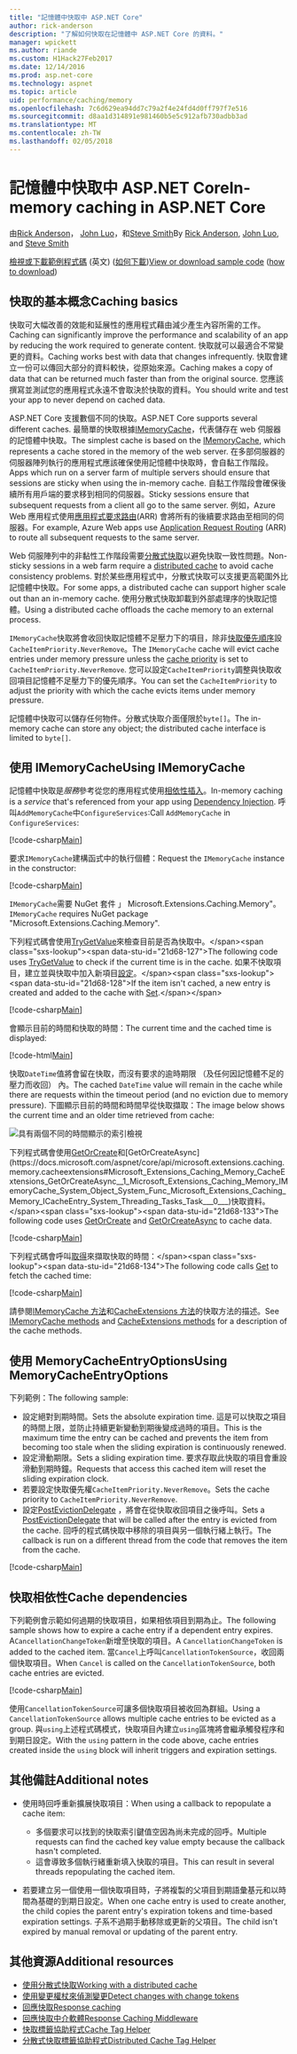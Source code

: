 ```yaml
---
title: "記憶體中快取中 ASP.NET Core"
author: rick-anderson
description: "了解如何快取在記憶體中 ASP.NET Core 的資料。"
manager: wpickett
ms.author: riande
ms.custom: H1Hack27Feb2017
ms.date: 12/14/2016
ms.prod: asp.net-core
ms.technology: aspnet
ms.topic: article
uid: performance/caching/memory
ms.openlocfilehash: 7c6d629ea94dd7c79a2f4e24fd4d0ff797f7e516
ms.sourcegitcommit: d8aa1d314891e981460b5e5c912afb730adbb3ad
ms.translationtype: MT
ms.contentlocale: zh-TW
ms.lasthandoff: 02/05/2018
---
```

# <a name="in-memory-caching-in-aspnet-core"></a><span data-ttu-id="21d68-103">記憶體中快取中 ASP.NET Core</span><span class="sxs-lookup"><span data-stu-id="21d68-103">In-memory caching in ASP.NET Core</span></span>

<span data-ttu-id="21d68-104">由[Rick Anderson](https://twitter.com/RickAndMSFT)， [John Luo](https://github.com/JunTaoLuo)，和[Steve Smith](https://ardalis.com/)</span><span class="sxs-lookup"><span data-stu-id="21d68-104">By [Rick Anderson](https://twitter.com/RickAndMSFT), [John Luo](https://github.com/JunTaoLuo), and [Steve Smith](https://ardalis.com/)</span></span>

<span data-ttu-id="21d68-105">[檢視或下載範例程式碼](https://github.com/aspnet/Docs/tree/master/aspnetcore/performance/caching/memory/sample) \(英文\) ([如何下載](xref:tutorials/index#how-to-download-a-sample))</span><span class="sxs-lookup"><span data-stu-id="21d68-105">[View or download sample code](https://github.com/aspnet/Docs/tree/master/aspnetcore/performance/caching/memory/sample) ([how to download](xref:tutorials/index#how-to-download-a-sample))</span></span>

## <a name="caching-basics"></a><span data-ttu-id="21d68-106">快取的基本概念</span><span class="sxs-lookup"><span data-stu-id="21d68-106">Caching basics</span></span>

<span data-ttu-id="21d68-107">快取可大幅改善的效能和延展性的應用程式藉由減少產生內容所需的工作。</span><span class="sxs-lookup"><span data-stu-id="21d68-107">Caching can significantly improve the performance and scalability of an app by reducing the work required to generate content.</span></span> <span data-ttu-id="21d68-108">快取就可以最適合不常變更的資料。</span><span class="sxs-lookup"><span data-stu-id="21d68-108">Caching works best with data that changes infrequently.</span></span> <span data-ttu-id="21d68-109">快取會建立一份可以傳回大部分的資料較快，從原始來源。</span><span class="sxs-lookup"><span data-stu-id="21d68-109">Caching makes a copy of data that can be returned much faster than from the original source.</span></span> <span data-ttu-id="21d68-110">您應該撰寫並測試您的應用程式永遠不會取決於快取的資料。</span><span class="sxs-lookup"><span data-stu-id="21d68-110">You should write and test your app to never depend on cached data.</span></span>

<span data-ttu-id="21d68-111">ASP.NET Core 支援數個不同的快取。</span><span class="sxs-lookup"><span data-stu-id="21d68-111">ASP.NET Core supports several different caches.</span></span> <span data-ttu-id="21d68-112">最簡單的快取根據[IMemoryCache](https://docs.microsoft.com/aspnet/core/api/microsoft.extensions.caching.memory.imemorycache)，代表儲存在 web 伺服器的記憶體中快取。</span><span class="sxs-lookup"><span data-stu-id="21d68-112">The simplest cache is based on the [IMemoryCache](https://docs.microsoft.com/aspnet/core/api/microsoft.extensions.caching.memory.imemorycache), which represents a cache stored in the memory of the web server.</span></span> <span data-ttu-id="21d68-113">在多部伺服器的伺服器陣列執行的應用程式應該確保使用記憶體中快取時，會自黏工作階段。</span><span class="sxs-lookup"><span data-stu-id="21d68-113">Apps which run on a server farm of multiple servers should ensure that sessions are sticky when using the in-memory cache.</span></span> <span data-ttu-id="21d68-114">自黏工作階段會確保後續所有用戶端的要求移到相同的伺服器。</span><span class="sxs-lookup"><span data-stu-id="21d68-114">Sticky sessions ensure that subsequent requests from a client all go to the same server.</span></span> <span data-ttu-id="21d68-115">例如，Azure Web 應用程式使用[應用程式要求路由](https://www.iis.net/learn/extensions/planning-for-arr)(ARR) 會將所有的後續要求路由至相同的伺服器。</span><span class="sxs-lookup"><span data-stu-id="21d68-115">For example, Azure Web apps use [Application Request Routing](https://www.iis.net/learn/extensions/planning-for-arr) (ARR) to route all subsequent requests to the same server.</span></span>

<span data-ttu-id="21d68-116">Web 伺服陣列中的非黏性工作階段需要[分散式快取](distributed.md)以避免快取一致性問題。</span><span class="sxs-lookup"><span data-stu-id="21d68-116">Non-sticky sessions in a web farm require a [distributed cache](distributed.md) to avoid cache consistency problems.</span></span> <span data-ttu-id="21d68-117">對於某些應用程式中，分散式快取可以支援更高範圍外比記憶體中快取。</span><span class="sxs-lookup"><span data-stu-id="21d68-117">For some apps, a distributed cache can support higher scale out than an in-memory cache.</span></span> <span data-ttu-id="21d68-118">使用分散式快取卸載到外部處理序的快取記憶體。</span><span class="sxs-lookup"><span data-stu-id="21d68-118">Using a distributed cache offloads the cache memory to an external process.</span></span> 

<span data-ttu-id="21d68-119">`IMemoryCache`快取將會收回快取記憶體不足壓力下的項目，除非[快取優先順序](https://docs.microsoft.com/aspnet/core/api/microsoft.extensions.caching.memory.cacheitempriority)設`CacheItemPriority.NeverRemove`。</span><span class="sxs-lookup"><span data-stu-id="21d68-119">The `IMemoryCache` cache will evict cache entries under memory pressure unless the [cache priority](https://docs.microsoft.com/aspnet/core/api/microsoft.extensions.caching.memory.cacheitempriority) is set to `CacheItemPriority.NeverRemove`.</span></span> <span data-ttu-id="21d68-120">您可以設定`CacheItemPriority`調整與快取收回項目記憶體不足壓力下的優先順序。</span><span class="sxs-lookup"><span data-stu-id="21d68-120">You can set the `CacheItemPriority` to adjust the priority with which the cache evicts items under memory pressure.</span></span>

<span data-ttu-id="21d68-121">記憶體中快取可以儲存任何物件。分散式快取介面僅限於`byte[]`。</span><span class="sxs-lookup"><span data-stu-id="21d68-121">The in-memory cache can store any object; the distributed cache interface is limited to `byte[]`.</span></span>

## <a name="using-imemorycache"></a><span data-ttu-id="21d68-122">使用 IMemoryCache</span><span class="sxs-lookup"><span data-stu-id="21d68-122">Using IMemoryCache</span></span>

<span data-ttu-id="21d68-123">記憶體中快取是*服務*參考從您的應用程式使用[相依性插入](../../fundamentals/dependency-injection.md)。</span><span class="sxs-lookup"><span data-stu-id="21d68-123">In-memory caching is a *service* that's referenced from your app using [Dependency Injection](../../fundamentals/dependency-injection.md).</span></span> <span data-ttu-id="21d68-124">呼叫`AddMemoryCache`中`ConfigureServices`:</span><span class="sxs-lookup"><span data-stu-id="21d68-124">Call `AddMemoryCache` in `ConfigureServices`:</span></span>

[!code-csharp[Main](memory/sample/WebCache/Startup.cs?highlight=8)] 

<span data-ttu-id="21d68-125">要求`IMemoryCache`建構函式中的執行個體：</span><span class="sxs-lookup"><span data-stu-id="21d68-125">Request the `IMemoryCache` instance in the constructor:</span></span>

[!code-csharp[Main](memory/sample/WebCache/Controllers/HomeController.cs?name=snippet_ctor&highlight=3,5-999)] 

<span data-ttu-id="21d68-126">`IMemoryCache`需要 NuGet 套件 」 Microsoft.Extensions.Caching.Memory"。</span><span class="sxs-lookup"><span data-stu-id="21d68-126">`IMemoryCache` requires NuGet package "Microsoft.Extensions.Caching.Memory".</span></span>

<span data-ttu-id="21d68-127">下列程式碼會使用[TryGetValue](https://docs.microsoft.com/aspnet/core/api/microsoft.extensions.caching.memory.imemorycache#Microsoft_Extensions_Caching_Memory_IMemoryCache_TryGetValue_System_Object_System_Object__)來檢查目前是否為快取中。</span><span class="sxs-lookup"><span data-stu-id="21d68-127">The following code uses [TryGetValue](https://docs.microsoft.com/aspnet/core/api/microsoft.extensions.caching.memory.imemorycache#Microsoft_Extensions_Caching_Memory_IMemoryCache_TryGetValue_System_Object_System_Object__) to check if the current time is in the cache.</span></span> <span data-ttu-id="21d68-128">如果不快取項目，建立並與快取中加入新項目[設定](https://docs.microsoft.com/aspnet/core/api/microsoft.extensions.caching.memory.cacheextensions#Microsoft_Extensions_Caching_Memory_CacheExtensions_Set__1_Microsoft_Extensions_Caching_Memory_IMemoryCache_System_Object___0_)。</span><span class="sxs-lookup"><span data-stu-id="21d68-128">If the item isn't cached, a new entry is created and added to the cache with [Set](https://docs.microsoft.com/aspnet/core/api/microsoft.extensions.caching.memory.cacheextensions#Microsoft_Extensions_Caching_Memory_CacheExtensions_Set__1_Microsoft_Extensions_Caching_Memory_IMemoryCache_System_Object___0_).</span></span>

[!code-csharp[Main](memory/sample/WebCache/Controllers/HomeController.cs?name=snippet1)]

<span data-ttu-id="21d68-129">會顯示目前的時間和快取的時間：</span><span class="sxs-lookup"><span data-stu-id="21d68-129">The current time and the cached time is displayed:</span></span>

[!code-html[Main](memory/sample/WebCache/Views/Home/Cache.cshtml)]

<span data-ttu-id="21d68-130">快取`DateTime`值將會留在快取，而沒有要求的逾時期限 （及任何因記憶體不足的壓力而收回） 內。</span><span class="sxs-lookup"><span data-stu-id="21d68-130">The cached `DateTime` value will remain in the cache while there are requests within the timeout period (and no eviction due to memory pressure).</span></span> <span data-ttu-id="21d68-131">下圖顯示目前的時間和時間早從快取擷取：</span><span class="sxs-lookup"><span data-stu-id="21d68-131">The image below shows the current time and an older time retrieved from cache:</span></span>

![具有兩個不同的時間顯示的索引檢視](memory/_static/time.png)

<span data-ttu-id="21d68-133">下列程式碼會使用[GetOrCreate](https://docs.microsoft.com/aspnet/core/api/microsoft.extensions.caching.memory.cacheextensions#Microsoft_Extensions_Caching_Memory_CacheExtensions_GetOrCreate__1_Microsoft_Extensions_Caching_Memory_IMemoryCache_System_Object_System_Func_Microsoft_Extensions_Caching_Memory_ICacheEntry___0__)和[GetOrCreateAsync](https://docs.microsoft.com/aspnet/core/api/microsoft.extensions.caching.memory.cacheextensions#Microsoft_Extensions_Caching_Memory_CacheExtensions_GetOrCreateAsync__1_Microsoft_Extensions_Caching_Memory_IMemoryCache_System_Object_System_Func_Microsoft_Extensions_Caching_Memory_ICacheEntry_System_Threading_Tasks_Task___0___)快取資料。</span><span class="sxs-lookup"><span data-stu-id="21d68-133">The following code uses [GetOrCreate](https://docs.microsoft.com/aspnet/core/api/microsoft.extensions.caching.memory.cacheextensions#Microsoft_Extensions_Caching_Memory_CacheExtensions_GetOrCreate__1_Microsoft_Extensions_Caching_Memory_IMemoryCache_System_Object_System_Func_Microsoft_Extensions_Caching_Memory_ICacheEntry___0__) and [GetOrCreateAsync](https://docs.microsoft.com/aspnet/core/api/microsoft.extensions.caching.memory.cacheextensions#Microsoft_Extensions_Caching_Memory_CacheExtensions_GetOrCreateAsync__1_Microsoft_Extensions_Caching_Memory_IMemoryCache_System_Object_System_Func_Microsoft_Extensions_Caching_Memory_ICacheEntry_System_Threading_Tasks_Task___0___) to cache data.</span></span> 

[!code-csharp[Main](memory/sample/WebCache/Controllers/HomeController.cs?name=snippet2&highlight=3-7,14-19)]

<span data-ttu-id="21d68-134">下列程式碼會呼叫[取得](https://docs.microsoft.com/aspnet/core/api/microsoft.extensions.caching.memory.cacheextensions#Microsoft_Extensions_Caching_Memory_CacheExtensions_Get__1_Microsoft_Extensions_Caching_Memory_IMemoryCache_System_Object_)來擷取快取的時間：</span><span class="sxs-lookup"><span data-stu-id="21d68-134">The following code calls [Get](https://docs.microsoft.com/aspnet/core/api/microsoft.extensions.caching.memory.cacheextensions#Microsoft_Extensions_Caching_Memory_CacheExtensions_Get__1_Microsoft_Extensions_Caching_Memory_IMemoryCache_System_Object_) to fetch the cached time:</span></span>

[!code-csharp[Main](memory/sample/WebCache/Controllers/HomeController.cs?name=snippet_gct)]

<span data-ttu-id="21d68-135">請參閱[IMemoryCache 方法](https://docs.microsoft.com/aspnet/core/api/microsoft.extensions.caching.memory.imemorycache)和[CacheExtensions 方法](https://docs.microsoft.com/aspnet/core/api/microsoft.extensions.caching.memory.cacheextensions)的快取方法的描述。</span><span class="sxs-lookup"><span data-stu-id="21d68-135">See [IMemoryCache methods](https://docs.microsoft.com/aspnet/core/api/microsoft.extensions.caching.memory.imemorycache) and [CacheExtensions methods](https://docs.microsoft.com/aspnet/core/api/microsoft.extensions.caching.memory.cacheextensions) for a description of the cache methods.</span></span>

## <a name="using-memorycacheentryoptions"></a><span data-ttu-id="21d68-136">使用 MemoryCacheEntryOptions</span><span class="sxs-lookup"><span data-stu-id="21d68-136">Using MemoryCacheEntryOptions</span></span>

<span data-ttu-id="21d68-137">下列範例：</span><span class="sxs-lookup"><span data-stu-id="21d68-137">The following sample:</span></span>

- <span data-ttu-id="21d68-138">設定絕對到期時間。</span><span class="sxs-lookup"><span data-stu-id="21d68-138">Sets the absolute expiration time.</span></span> <span data-ttu-id="21d68-139">這是可以快取之項目的時間上限，並防止持續更新變動到期後變成過時的項目。</span><span class="sxs-lookup"><span data-stu-id="21d68-139">This is the maximum time the entry can be cached and prevents the item from becoming too stale when the sliding expiration is continuously renewed.</span></span>
- <span data-ttu-id="21d68-140">設定滑動期限。</span><span class="sxs-lookup"><span data-stu-id="21d68-140">Sets a sliding expiration time.</span></span> <span data-ttu-id="21d68-141">要求存取此快取的項目會重設滑動到期時鐘。</span><span class="sxs-lookup"><span data-stu-id="21d68-141">Requests that access this cached item will reset the sliding expiration clock.</span></span>
- <span data-ttu-id="21d68-142">若要設定快取優先權`CacheItemPriority.NeverRemove`。</span><span class="sxs-lookup"><span data-stu-id="21d68-142">Sets the cache priority to `CacheItemPriority.NeverRemove`.</span></span> 
- <span data-ttu-id="21d68-143">設定[PostEvictionDelegate](https://docs.microsoft.com/aspnet/core/api/microsoft.extensions.caching.memory.postevictiondelegate) ，將會在從快取收回項目之後呼叫。</span><span class="sxs-lookup"><span data-stu-id="21d68-143">Sets a [PostEvictionDelegate](https://docs.microsoft.com/aspnet/core/api/microsoft.extensions.caching.memory.postevictiondelegate) that will be called after the entry is evicted from the cache.</span></span> <span data-ttu-id="21d68-144">回呼的程式碼快取中移除的項目與另一個執行緒上執行。</span><span class="sxs-lookup"><span data-stu-id="21d68-144">The callback is run on a different thread from the code that removes the item from the cache.</span></span>

[!code-csharp[Main](memory/sample/WebCache/Controllers/HomeController.cs?name=snippet_et&highlight=14-20)]

## <a name="cache-dependencies"></a><span data-ttu-id="21d68-145">快取相依性</span><span class="sxs-lookup"><span data-stu-id="21d68-145">Cache dependencies</span></span>

<span data-ttu-id="21d68-146">下列範例會示範如何過期的快取項目，如果相依項目到期為止。</span><span class="sxs-lookup"><span data-stu-id="21d68-146">The following sample shows how to expire a cache entry if a dependent entry expires.</span></span> <span data-ttu-id="21d68-147">A`CancellationChangeToken`新增至快取的項目。</span><span class="sxs-lookup"><span data-stu-id="21d68-147">A `CancellationChangeToken` is added to the cached item.</span></span> <span data-ttu-id="21d68-148">當`Cancel`上呼叫`CancellationTokenSource`，收回兩個快取項目。</span><span class="sxs-lookup"><span data-stu-id="21d68-148">When `Cancel` is called on the `CancellationTokenSource`, both cache entries are evicted.</span></span> 

[!code-csharp[Main](memory/sample/WebCache/Controllers/HomeController.cs?name=snippet_ed)]

<span data-ttu-id="21d68-149">使用`CancellationTokenSource`可讓多個快取項目被收回為群組。</span><span class="sxs-lookup"><span data-stu-id="21d68-149">Using a `CancellationTokenSource` allows multiple cache entries to be evicted as a group.</span></span> <span data-ttu-id="21d68-150">與`using`上述程式碼模式，快取項目內建立`using`區塊將會繼承觸發程序和到期日設定。</span><span class="sxs-lookup"><span data-stu-id="21d68-150">With the `using` pattern in the code above, cache entries created inside the `using` block will inherit triggers and expiration settings.</span></span>

## <a name="additional-notes"></a><span data-ttu-id="21d68-151">其他備註</span><span class="sxs-lookup"><span data-stu-id="21d68-151">Additional notes</span></span>

- <span data-ttu-id="21d68-152">使用時回呼重新擴展快取項目：</span><span class="sxs-lookup"><span data-stu-id="21d68-152">When using a callback to repopulate a cache item:</span></span>

  - <span data-ttu-id="21d68-153">多個要求可以找到的快取索引鍵值空因為尚未完成的回呼。</span><span class="sxs-lookup"><span data-stu-id="21d68-153">Multiple requests can find the cached key value empty because the callback hasn't completed.</span></span> 
  - <span data-ttu-id="21d68-154">這會導致多個執行緒重新填入快取的項目。</span><span class="sxs-lookup"><span data-stu-id="21d68-154">This can result in several threads repopulating the cached item.</span></span>

- <span data-ttu-id="21d68-155">若要建立另一個使用一個快取項目時，子將複製的父項目到期語彙基元和以時間為基礎的到期日設定。</span><span class="sxs-lookup"><span data-stu-id="21d68-155">When one cache entry is used to create another, the child copies the parent entry's expiration tokens and time-based expiration settings.</span></span> <span data-ttu-id="21d68-156">子系不過期手動移除或更新的父項目。</span><span class="sxs-lookup"><span data-stu-id="21d68-156">The child isn't expired by manual removal or updating of the parent entry.</span></span>

## <a name="additional-resources"></a><span data-ttu-id="21d68-157">其他資源</span><span class="sxs-lookup"><span data-stu-id="21d68-157">Additional resources</span></span>

* [<span data-ttu-id="21d68-158">使用分散式快取</span><span class="sxs-lookup"><span data-stu-id="21d68-158">Working with a distributed cache</span></span>](xref:performance/caching/distributed)
* [<span data-ttu-id="21d68-159">使用變更權杖來偵測變更</span><span class="sxs-lookup"><span data-stu-id="21d68-159">Detect changes with change tokens</span></span>](xref:fundamentals/primitives/change-tokens)
* [<span data-ttu-id="21d68-160">回應快取</span><span class="sxs-lookup"><span data-stu-id="21d68-160">Response caching</span></span>](xref:performance/caching/response)
* [<span data-ttu-id="21d68-161">回應快取中介軟體</span><span class="sxs-lookup"><span data-stu-id="21d68-161">Response Caching Middleware</span></span>](xref:performance/caching/middleware)
* [<span data-ttu-id="21d68-162">快取標籤協助程式</span><span class="sxs-lookup"><span data-stu-id="21d68-162">Cache Tag Helper</span></span>](xref:mvc/views/tag-helpers/builtin-th/cache-tag-helper)
* [<span data-ttu-id="21d68-163">分散式快取標籤協助程式</span><span class="sxs-lookup"><span data-stu-id="21d68-163">Distributed Cache Tag Helper</span></span>](xref:mvc/views/tag-helpers/builtin-th/distributed-cache-tag-helper)
